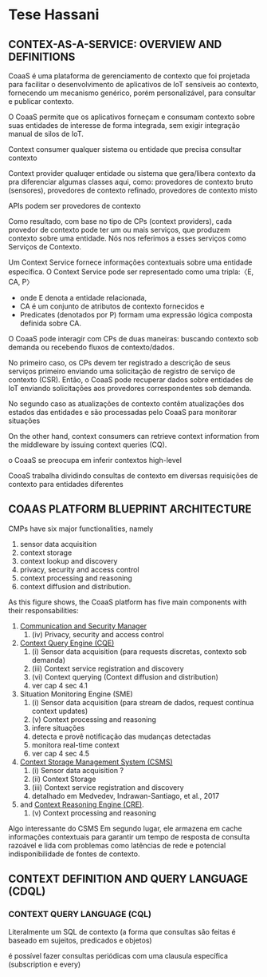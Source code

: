 # Tese Hassani

## CONTEX-AS-A-SERVICE: OVERVIEW AND DEFINITIONS

CoaaS é uma plataforma de gerenciamento de contexto que foi projetada para facilitar o desenvolvimento de aplicativos de IoT sensíveis ao contexto, fornecendo um mecanismo genérico, porém personalizável, para consultar e publicar contexto.

O CoaaS permite que os aplicativos forneçam e consumam contexto sobre suas entidades de interesse de forma integrada, sem exigir integração manual de silos de IoT.

Context consumer
qualquer sistema ou entidade que precisa consultar contexto

Context provider
qualuqer entidade ou sistema que gera/libera contexto
da pra diferenciar algumas classes aqui, como: provedores de contexto bruto (sensores), provedores de contexto refinado, provedores de contexto misto

APIs podem ser provedores de contexto

Como resultado, com base no tipo de CPs (context providers), cada provedor de contexto pode ter um ou mais serviços, que produzem contexto sobre uma entidade. Nós nos referimos a esses serviços como Serviços de Contexto.

Um Context Service fornece informações contextuais sobre uma entidade específica. O Context Service pode ser representado como uma tripla:〈E, CA, P〉

- onde E denota a entidade relacionada,
- CA é um conjunto de atributos de contexto fornecidos e
- Predicates (denotados por P) formam uma expressão lógica composta definida sobre CA.

O CoaaS pode interagir com CPs de duas maneiras: buscando contexto sob demanda ou recebendo fluxos de contexto/dados.

No primeiro caso, os CPs devem ter registrado a descrição de seus serviços primeiro enviando uma solicitação de registro de serviço de contexto (CSR). Então, o CoaaS pode recuperar dados sobre entidades de IoT enviando solicitações aos provedores correspondentes sob demanda.

No segundo caso as atualizações de contexto contêm atualizações dos estados das entidades e são processadas pelo CoaaS para monitorar situações

On the other hand, context consumers can retrieve context information from the
middleware by issuing context queries (CQ).

o CoaaS se preocupa em inferir contextos high-level

CooaS trabalha dividindo consultas de contexto em diversas requisições de contexto para entidades diferentes

## COAAS PLATFORM BLUEPRINT ARCHITECTURE

CMPs have six major functionalities, namely

1. sensor data acquisition
2. context storage
3. context lookup and discovery
4. privacy, security and access control
5. context processing and reasoning
6. context diffusion and distribution.

As this figure shows, the CoaaS platform has five main components with their responsabilities:

1. [Communication and Security Manager](Context-as-a-Service%20Platform.md#security-and-communication-manager)
   1. (iv) Privacy, security and access control
2. [Context Query Engine (CQE)](Context-as-a-Service%20Platform.md#context-query-engine-cqe)
   1. (i) Sensor data acquisition (para requests discretas, contexto sob demanda)
   2. (iii) Context service registration and discovery
   3. (vi) Context querying (Context diffusion and distribution)
   4. ver cap 4 sec 4.1
3. Situation Monitoring Engine (SME)
   1. (i) Sensor data acquisition (para stream de dados, request contínua context updates)
   2. (v) Context processing and reasoning
   3. infere situações
   4. detecta e provê notificação das mudanças detectadas
   5. monitora real-time context
   6. ver cap 4 sec 4.5
4. [Context Storage Management System (CSMS)](Context-as-a-Service%20Platform.md#context-storage-management-system-csms)
   1. (i) Sensor data acquisition ?
   2. (ii) Context Storage
   3. (iii) Context service registration and discovery
   4. detalhado em Medvedev, Indrawan-Santiago, et al., 2017
5. and [Context Reasoning Engine (CRE)](Context-as-a-Service%20Platform.md#context-reasoning-engine-cre).
   1. (v) Context processing and reasoning

Algo interessante do CSMS
Em segundo lugar, ele armazena em cache informações contextuais para garantir um tempo de resposta de consulta razoável e lida com problemas como latências de rede e potencial indisponibilidade de fontes de contexto.

## CONTEXT DEFINITION AND QUERY LANGUAGE (CDQL)

### CONTEXT QUERY LANGUAGE (CQL)

Literalmente um SQL de contexto (a forma que consultas são feitas é baseado em sujeitos, predicados e objetos)

é possível fazer consultas periódicas com uma clausula específica (subscription e every)

